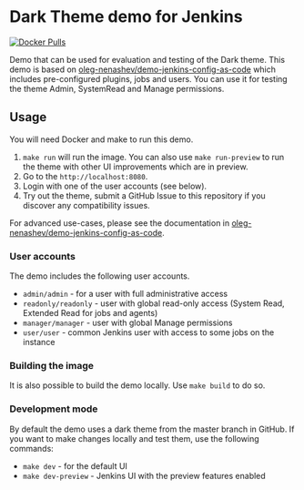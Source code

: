 # Dark Theme demo for Jenkins

[![Docker Pulls](https://img.shields.io/docker/pulls/jenkins4eval/dark-theme)](https://hub.docker.com/r/jenkins4eval/dark-theme)

Demo that can be used for evaluation and testing of the Dark theme.
This demo is based on [oleg-nenashev/demo-jenkins-config-as-code](https://github.com/oleg-nenashev/demo-jenkins-config-as-code)
which includes pre-configured plugins, jobs and users.
You can use it for testing the theme Admin, SystemRead and Manage permissions.

## Usage

You will need Docker and make to run this demo.

1. `make run` will run the image.
   You can also use `make run-preview` to run the theme with other UI improvements which are in preview.
0. Go to the `http://localhost:8080`.
0. Login with one of the user accounts (see below).
0. Try out the theme, submit a GitHub Issue to this repository if you discover any compatibility issues.

For advanced use-cases, please see the documentation in [oleg-nenashev/demo-jenkins-config-as-code](https://github.com/oleg-nenashev/demo-jenkins-config-as-code).

### User accounts

The demo includes the following user accounts.

  * `admin/admin` - for a user with full administrative access
  * `readonly/readonly` - user with global read-only access (System Read, Extended Read for jobs and agents)
  * `manager/manager` - user with global Manage permissions
  * `user/user` - common Jenkins user with access to some jobs on the instance

### Building the image

It is also possible to build the demo locally.
Use `make build` to do so.

### Development mode

By default the demo uses a dark theme from the master branch in GitHub.
If you want to make changes locally and test them, use the following commands:

* `make dev` - for the default UI
* `make dev-preview` - Jenkins UI with the preview features enabled
